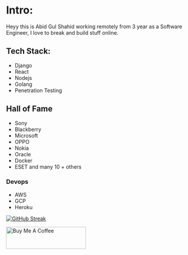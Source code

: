 # Intro:
Heyy this is Abid Gul Shahid working remotely from 3 year as a Software Engineer, I love to break and build stuff online.

## Tech Stack:
- Django
- React
- Nodejs
- Golang
- Penetration Testing

## Hall of Fame
- Sony
- Blackberry
- Microsoft
- OPPO
- Nokia
- Oracle
- Docker
- ESET and many 10 + others

### Devops
- AWS
- GCP
- Heroku


[![GitHub Streak](https://github-readme-streak-stats.herokuapp.com?user=abidgulshahid&theme=radical&hide_border=true&hide_total_contributions=true)](https://git.io/streak-stats)


<a href="https://www.buymeacoffee.com/abidgulshahid" target="_blank"><img src="https://cdn.buymeacoffee.com/buttons/v2/default-yellow.png" alt="Buy Me A Coffee" style="height: 60px !important;width: 217px !important;" ></a>
